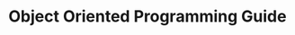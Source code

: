 ---
layout: document
title: Object Oriented Programming Guide
description: Let's talk about namespaces, classes, inheritance and polymorphism in MXFramework.
group: documents
weight: 1
---